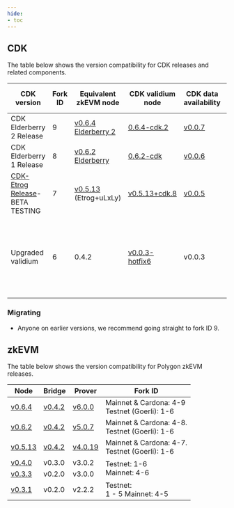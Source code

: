 ```yaml
---
hide:
- toc
---
```


## CDK

The table below shows the version compatibility for CDK releases and related components. 

<table>
<thead>
  <tr>
    <th>CDK version</th>
    <th>Fork ID</th>
    <th>Equivalent zkEVM node</th>
    <th>CDK validium node</th>
    <th>CDK data<br>availability</th>
    <th>ZK-EVM prover</th>
    <th>Contracts</th>
    <th>Bridge</th>
  </tr>
</thead>
<tbody>
  <tr>
    <td>CDK Elderberry 2 Release </td>
    <td>9</td>
    <td><a href="https://github.com/0xPolygonHermez/zkevm-node/releases/tag/v0.6.4">v0.6.4 Elderberry 2</a></td>
    <td><a href="https://hub.docker.com/layers/0xpolygon/cdk-validium-node/0.6.4-cdk/images/sha256-6393eebf06fae415549070001d118aeb886777e532858777ab52096b3c25e5f2?context=explore">0.6.4-cdk.2</a> </td>
    <td><a href="https://hub.docker.com/layers/0xpolygon/cdk-data-availability/0.0.7/images/sha256-17590789a831259d7a07d8a042ea87e381c5708dec3a7daef6f3f782f50b2c00?context=explore">v0.0.7</a></td>
    <td><a href="https://github.com/0xPolygonHermez/zkevm-prover/releases/tag/v6.0.0">v6.0.0</a></td>
    <td> <a href="https://github.com/0xPolygonHermez/zkevm-contracts/releases/tag/v5.0.1-rc.2-fork.8">v5.0.1</a></td>
    <td><a href="https://github.com/0xPolygonHermez/zkevm-bridge-service/releases/tag/v0.4.2">v0.4.2-cdk.1</a></td>
  </tr>
    <td>CDK Elderberry 1 Release </td>
    <td>8</td>
    <td><a href="https://github.com/0xPolygonHermez/zkevm-node/releases/tag/v0.6.2">v0.6.2 Elderberry</a></td>
    <td><a href="https://hub.docker.com/layers/0xpolygon/cdk-validium-node/0.6.2-cdk/images/sha256-6393eebf06fae415549070001d118aeb886777e532858777ab52096b3c25e5f2?context=explore">0.6.2-cdk</a> </td>
    <td><a href="https://hub.docker.com/layers/0xpolygon/cdk-data-availability/0.0.6/images/sha256-17590789a831259d7a07d8a042ea87e381c5708dec3a7daef6f3f782f50b2c00?context=explore">v0.0.6</a></td>
    <td><a href="https://github.com/0xPolygonHermez/zkevm-prover/releases/tag/v5.0.7">v5.0.7</a></td>
    <td> <a href="https://github.com/0xPolygonHermez/zkevm-contracts/releases/tag/v5.0.1-rc.2-fork.8">v5.0.1</a></td>
    <td><a href="https://github.com/0xPolygonHermez/zkevm-bridge-service/releases/tag/v0.4.2">v0.4.2</a></td>
  </tr>
  <tr>
    <td><a href="https://polygontechnology.notion.site/Instructions-zkEVM-Mainnet-Beta-Node-v0-5-7-Prover-v4-0-4-8f5b9d8e2f6a4048b21c608b49a93376" target="_blank" rel="noopener noreferrer">CDK-Etrog Release</a>- <br>BETA TESTING</td>
    <td>7</td>
    <td><a href="https://github.com/0xPolygonHermez/zkevm-node/releases/tag/v0.5.13">v0.5.13 </a>(Etrog+uLxLy)</td>
    <td><a href="https://hub.docker.com/layers/0xpolygon/cdk-validium-node/0.5.13-cdk.3/images/sha256-b83a0dbf954cc514fa129b8eff4d74e61a46cacbfbd70dce9780ee31d9b62770?context=explore">v0.5.13+cdk.8</a> </td>
    <td><a href="https://github.com/0xPolygon/cdk-data-availability/releases/tag/v0.0.5">v0.0.5</a></td>
    <td><a href="https://github.com/0xPolygonHermez/zkevm-prover/releases/tag/v4.0.19">v4.0.19</a></td>
    <td> <a href="https://github.com/0xPolygonHermez/zkevm-rom/tree/v4.0.0-fork.7">v4.0.0</a></td>
    <td><a href="https://github.com/0xPolygonHermez/zkevm-bridge-service/releases/tag/v0.4.2">v0.4.2</a></td>
  </tr>
  <tr>
    <td>Upgraded validium</td>
    <td>6</td>
    <td>0.4.2</td>
    <td><a href="https://github.com/0xPolygon/cdk-validium-node/releases/tag/v0.0.3-hotfix6">v0.0.3-hotfix6</a></td>
    <td>v0.0.3</td>
    <td>zkevm-prover<br>@3.0.2<br>Config files version 3.0.0-RC3-fork.6</td>
    <td><a href="https://github.com/0xPolygon/cdk-validium-contracts/releases/tag/v0.0.2">v0.0.2</a></td>
    <td>v0.3.2-RC1</td> 
  </tr>
</tbody>
</table>

### Migrating

- Anyone on earlier versions, we recommend going straight to fork ID 9.

## zkEVM

The table below shows the version compatibility for Polygon zkEVM releases.

<table>
<thead>
  <tr>
    <th>Node </th>
    <th>Bridge</th>
    <th>Prover</th>
    <th>Fork ID</th>
  </tr>
</thead>
<tbody>
  <tr>
    <td><a href="https://github.com/0xPolygonHermez/zkevm-node/releases/tag/v0.6.4">v0.6.4 </a></td>
    <td><a href="https://github.com/0xPolygonHermez/zkevm-bridge-service/releases/tag/v0.4.2">v0.4.2</a></td>
    <td><a href="https://github.com/0xPolygonHermez/zkevm-prover/releases/tag/v6.0.0">v6.0.0</a></td>
    <td>Mainnet &amp; Cardona: 4-9 <br>Testnet (Goerli): 1-6</td>
  </tr>
  <tr>
    <td><a href="https://github.com/0xPolygonHermez/zkevm-node/releases/tag/v0.6.2">v0.6.2 </a></td>
    <td><a href="https://github.com/0xPolygonHermez/zkevm-bridge-service/releases/tag/v0.4.2">v0.4.2</a></td>
    <td><a href="https://github.com/0xPolygonHermez/zkevm-prover/releases/tag/v5.0.7">v5.0.7</a></td>
    <td>Mainnet &amp; Cardona: 4-8. <br>Testnet (Goerli): 1-6</td>
  </tr>
  <tr>
    <td><a href="https://github.com/0xPolygonHermez/zkevm-node/releases/tag/v0.5.13">v0.5.13</a></td>
    <td><a href="https://github.com/0xPolygonHermez/zkevm-bridge-service/releases/tag/v0.4.2">v0.4.2</a></td>
    <td><a href="https://github.com/0xPolygonHermez/zkevm-prover/releases/tag/v4.0.19">v4.0.19</a></td>
    <td>Mainnet &amp; Cardona: 4-7. <br>Testnet (Goerli): 1-6</td>
  </tr>
  <tr>
    <td><a href="https://github.com/0xPolygonHermez/zkevm-node/releases/v0.4.0">v0.4.0</a></td>
    <td>v0.3.0</td>
    <td>v3.0.2</td>
    <td rowspan="2">Testnet: 1-6<br>Mainnet: 4-6</td>
  </tr>
  <tr>
    <td><a href="https://github.com/0xPolygonHermez/zkevm-node/releases/v0.3.3">v0.3.3</a></td>
    <td>v0.2.0</td>
    <td>v3.0.0</td>
  </tr>
  <tr>
    <td><a href="https://github.com/0xPolygonHermez/zkevm-node/releases/v0.3.1">v0.3.1</a> </td>
    <td> v0.2.0</td>
    <td>v2.2.2</td>
    <td>Testnet:  <br>1 - 5 Mainnet: 4-5 </td>
  </tr>
</tbody>
</table>
